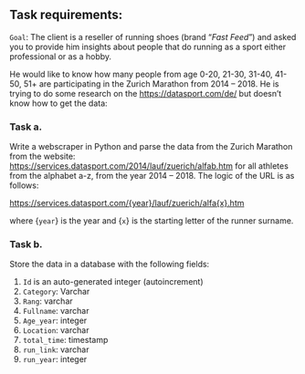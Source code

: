 ## Task requirements:
`Goal`: The client is a reseller of running shoes (brand “*Fast Feed*”) and asked you to provide him insights about people that do running as a sport either professional or as a hobby. 

He would like to know how many people from
age 0-20, 21-30, 31-40, 41-50, 51+ are participating in the Zurich Marathon from 2014 – 2018. He is trying to do some research on the https://datasport.com/de/ but doesn’t know how to get the data:

### Task a. 

Write a webscraper in Python and parse the data from the Zurich Marathon from the website: https://services.datasport.com/2014/lauf/zuerich/alfab.htm for all athletes from the alphabet a-z,
from the year 2014 – 2018. The logic of the URL is as follows:

https://services.datasport.com/{year}/lauf/zuerich/alfa{x}.htm

where {`year`} is the year and {`x`} is the starting letter of the runner surname.

### Task b.

Store the data in a database with the following fields:
1. `Id` is an auto-generated integer (autoincrement)
2. `Category`: Varchar
3. `Rang`: varchar
4. `Fullname`: varchar
5. `Age_year`: integer
6. `Location`: varchar
7. `total_time`: timestamp
8. `run_link`: varchar
9. `run_year`: integer